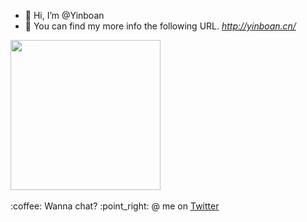 - 👋 Hi, I’m @Yinboan
- 👀 You can find my more info the following URL. <i>http://yinboan.cn/</i>

<img src="https://i.imgur.com/kdKhgx6.gif" width="240px" align="center">
<br><br>:coffee: Wanna chat? :point_right: @ me on <a href="https://twitter.com/Hi_Yin66">Twitter</a>
<!---
Yinboan/Yinboan is a ✨ special ✨ repository because its `README.md` (this file) appears on your GitHub profile.
You can click the Preview link to take a look at your changes.
--->
